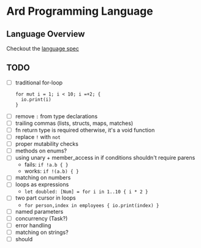 # Ard Programming Language

## Language Overview

Checkout the [language spec](./language-spec.md)

## TODO

- [ ] traditional for-loop
  ```ard
  for mut i = 1; i < 10; i =+2; {
    io.print(i)
  }
  ```
- [ ] remove `:` from type declarations
- [ ] trailing commas (lists, structs, maps, matches)
- [ ] fn return type is required otherwise, it's a void function
- [ ] replace `!` with `not`
- [ ] proper mutability checks
- [ ] methods on enums?
- [ ] using unary + member_access in if conditions shouldn't require parens
  - fails: `if !a.b { }`
  - works: `if !(a.b) { }`
- [ ] matching on numbers
- [ ] loops as expressions
  - `let doubled: [Num] = for i in 1..10 { i * 2 }`
- [ ] two part cursor in loops
  - `for person,index in employees { io.print(index) }`
- [ ] named parameters
- [ ] concurrency (Task?)
- [ ] error handling
- [ ] matching on strings?
- [ ] should
